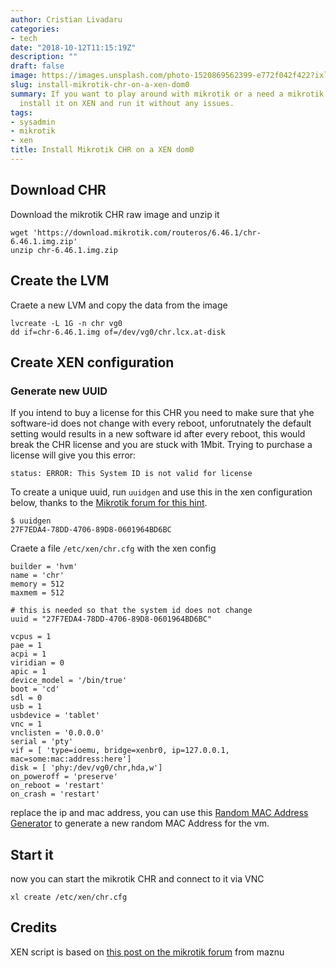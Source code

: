 ```yaml
---
author: Cristian Livadaru
categories:
- tech
date: "2018-10-12T11:15:19Z"
description: ""
draft: false
image: https://images.unsplash.com/photo-1520869562399-e772f042f422?ixlib=rb-0.3.5&q=80&fm=jpg&crop=entropy&cs=tinysrgb&w=1080&fit=max&ixid=eyJhcHBfaWQiOjExNzczfQ&s=630505800c3ac5fc0bca1436a432f6f1
slug: install-mikrotik-chr-on-a-xen-dom0
summary: If you want to play around with mikrotik or a need a mikrotik CHR, you can
  install it on XEN and run it without any issues.
tags:
- sysadmin
- mikrotik
- xen
title: Install Mikrotik CHR on a XEN dom0
---
```



## Download CHR

Download the mikrotik CHR raw image and unzip it

```
wget 'https://download.mikrotik.com/routeros/6.46.1/chr-6.46.1.img.zip'
unzip chr-6.46.1.img.zip

```

## Create the LVM

Craete a new LVM and copy the data from the image

```
lvcreate -L 1G -n chr vg0
dd if=chr-6.46.1.img of=/dev/vg0/chr.lcx.at-disk

```

## Create XEN configuration

### Generate new UUID

If you intend to buy a license for this CHR you need to make sure that yhe software-id does not change with every reboot, unforutnately the default setting would results in a new software id after every reboot, this would break the CHR license and you are stuck with 1Mbit. Trying to purchase a license will give you this error:

`status: ERROR: This System ID is not valid for license`

To create a unique uuid, run `uuidgen` and use this in the xen configuration below, thanks to the [Mikrotik forum for this hint](https://forum.mikrotik.com/viewtopic.php?t=110173#p548654).

```
$ uuidgen
27F7EDA4-78DD-4706-89D8-0601964BD6BC
```

Craete a file `/etc/xen/chr.cfg` with the xen config

```
builder = 'hvm'
name = 'chr'
memory = 512
maxmem = 512

# this is needed so that the system id does not change
uuid = "27F7EDA4-78DD-4706-89D8-0601964BD6BC"

vcpus = 1
pae = 1
acpi = 1
viridian = 0
apic = 1
device_model = '/bin/true'
boot = 'cd'
sdl = 0
usb = 1
usbdevice = 'tablet'
vnc = 1
vnclisten = '0.0.0.0'
serial = 'pty'
vif = [ 'type=ioemu, bridge=xenbr0, ip=127.0.0.1, mac=some:mac:address:here']
disk = [ 'phy:/dev/vg0/chr,hda,w']
on_poweroff = 'preserve'
on_reboot = 'restart'
on_crash = 'restart'

```

replace the ip and mac address, you can use this [Random MAC Address Generator](https://justyn.io/projects/random-mac-generator/) to generate a new random MAC Address for the vm.

## Start it

now you can start the mikrotik CHR and connect to it via VNC

```
xl create /etc/xen/chr.cfg

```

## Credits

XEN script is based on [this post on the mikrotik forum](https://forum.mikrotik.com/viewtopic.php?t=112162#p569679) from maznu

